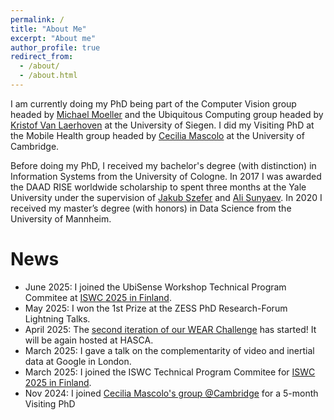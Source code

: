 ```yaml
---
permalink: /
title: "About Me"
excerpt: "About me"
author_profile: true
redirect_from: 
  - /about/
  - /about.html
---
```



I am currently doing my PhD being part of the Computer Vision group headed by [Michael Moeller](https://sites.google.com/site/michaelmoellermath) and the Ubiquitous Computing group headed by [Kristof Van Laerhoven](https://ubicomp.eti.uni-siegen.de/home/team/kristof.html?lang=de) at the University of Siegen. I did my Visiting PhD at the Mobile Health group headed by [Cecilia Mascolo](https://www.cl.cam.ac.uk/~cm542/) at the University of Cambridge.

Before doing my PhD, I received my bachelor's degree (with distinction) in Information Systems from the University of Cologne. In 2017 I was awarded the DAAD RISE worldwide scholarship to spent three months at the Yale University under the supervision of [Jakub Szefer](https://seas.yale.edu/faculty-research/faculty-directory/jakub-szefer) and [Ali Sunyaev](https://www.aifb.kit.edu/web/Ali_Sunyaev/en). In 2020 I received my master’s degree (with honors) in Data Science from the University of Mannheim. 

# News

- June 2025: I joined the UbiSense Workshop Technical Program Commitee at [ISWC 2025 in Finland](https://www.iswc.net).
- May 2025: I won the 1st Prize at the ZESS PhD Research-Forum Lightning Talks.
- April 2025: The [second iteration of our WEAR Challenge](https://mariusbock.github.io/wear/challenge.html) has started! It will be again hosted at HASCA.
- March 2025: I gave a talk on the complementarity of video and inertial data at Google in London.
- March 2025: I joined the ISWC Technical Program Commitee for [ISWC 2025 in Finland](https://www.iswc.net).
- Nov 2024: I joined [Cecilia Mascolo's group @Cambridge](https://www.cl.cam.ac.uk/~cm542/) for a 5-month Visiting PhD
